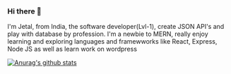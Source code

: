 ### Hi there 👋
I'm Jetal, from India, the software developer(Lvl-1), create JSON API's and play with database by profession. I'm a newbie to MERN, really enjoy learning and exploring languages and framewworks like React, Express, Node JS as well as learn work on wordpress

[![Anurag's github stats](https://github-readme-stats.vercel.app/api?username=MaliJetal)](https://github.com/anuraghazra/github-readme-stats)
